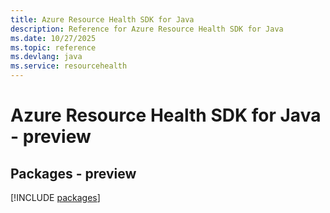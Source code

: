```yaml
---
title: Azure Resource Health SDK for Java
description: Reference for Azure Resource Health SDK for Java
ms.date: 10/27/2025
ms.topic: reference
ms.devlang: java
ms.service: resourcehealth
---
```

# Azure Resource Health SDK for Java - preview
## Packages - preview
[!INCLUDE [packages](resource-health-index.md)]